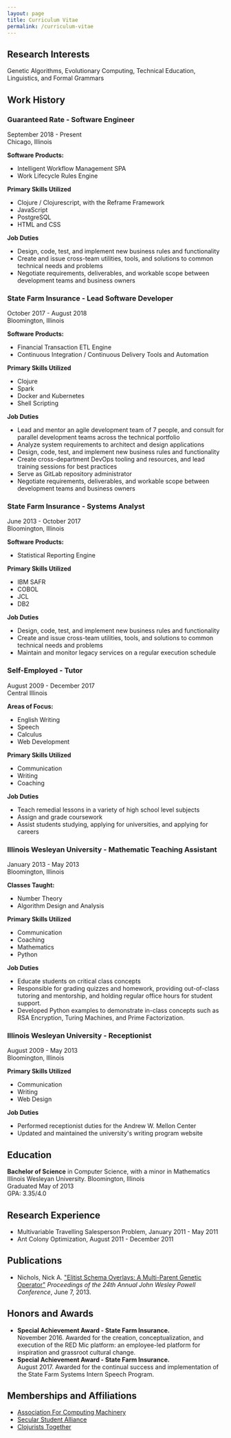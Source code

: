 ```yaml
---
layout: page
title: Curriculum Vitae
permalink: /curriculum-vitae
---
```


## Research Interests
Genetic Algorithms, Evolutionary Computing, Technical Education, Linguistics, and Formal Grammars

## Work History

### Guaranteed Rate - Software Engineer
September 2018 - Present <br />
Chicago, Illinois

**Software Products:**
* Intelligent Workflow Management SPA
* Work Lifecycle Rules Engine

**Primary Skills Utilized**
* Clojure / Clojurescript, with the Reframe Framework
* JavaScript
* PostgreSQL
* HTML and CSS

**Job Duties**
*	Design, code, test, and implement new business rules and functionality
*	Create and issue cross-team utilities, tools, and solutions to common technical needs and problems
*	Negotiate requirements, deliverables, and workable scope between development teams and business owners

### State Farm Insurance - Lead Software Developer
October 2017 - August 2018 <br />
Bloomington, Illinois

**Software Products:**
* Financial Transaction ETL Engine
* Continuous Integration / Continuous Delivery Tools and Automation

**Primary Skills Utilized**
* Clojure
* Spark
* Docker and Kubernetes
* Shell Scripting

**Job Duties**
* Lead and mentor an agile development team of 7 people, and consult for parallel development teams across the technical portfolio
* Analyze system requirements to architect and design applications
*	Design, code, test, and implement new business rules and functionality
*	Create cross-department DevOps tooling and resources, and lead training sessions for best practices
*	Serve as GitLab repository administrator
* Negotiate requirements, deliverables, and workable scope between development teams and business owners

### State Farm Insurance - Systems Analyst
June 2013 - October 2017 <br />
Bloomington, Illinois

**Software Products:**
* Statistical Reporting Engine

**Primary Skills Utilized**
* IBM SAFR
* COBOL
* JCL
* DB2

**Job Duties**
*	Design, code, test, and implement new business rules and functionality
*	Create and issue cross-team utilities, tools, and solutions to common technical needs and problems
* Maintain and monitor legacy services on a regular execution schedule

### Self-Employed - Tutor
August 2009 - December 2017 <br />
Central Illinois

**Areas of Focus:**
* English Writing
* Speech
* Calculus
* Web Development

**Primary Skills Utilized**
* Communication
* Writing
* Coaching

**Job Duties**
*	Teach remedial lessons in a variety of high school level subjects
* Assign and grade coursework
* Assist students studying, applying for universities, and applying for careers

### Illinois Wesleyan University - Mathematic Teaching Assistant
January 2013 - May 2013 <br />
Bloomington, Illinois

**Classes Taught:**
* Number Theory
* Algorithm Design and Analysis

**Primary Skills Utilized**
* Communication
* Coaching
* Mathematics
* Python

**Job Duties**
*	Educate students on critical class concepts
* Responsible for grading quizzes and homework, providing out-of-class tutoring and mentorship, and holding regular office hours for student support.
* Developed Python examples to demonstrate in-class concepts such as RSA Encryption, Turing Machines, and Prime Factorization.

### Illinois Wesleyan University - Receptionist
August 2009 - May 2013 <br />
Bloomington, Illinois

**Primary Skills Utilized**
* Communication
* Writing
* Web Design

**Job Duties**
*	Performed receptionist duties for the Andrew W. Mellon Center
* Updated and maintained the university's writing program website

## Education
**Bachelor of Science** in Computer Science, with a minor in Mathematics <br />
Illinois Wesleyan University. Bloomington, Illinois <br />
Graduated May of 2013 <br />
GPA: 3.35/4.0

## Research Experience
* Multivariable Travelling Salesperson Problem, January 2011 - May 2011
* Ant Colony Optimization, August 2011 - December 2011

## Publications
* Nichols, Nick A. ["Elitist Schema Overlays: A Multi-Parent Genetic Operator"](https://digitalcommons.iwu.edu/jwprc/2013/oralpres8/1/) *Proceedings of the 24th Annual John Wesley Powell Conference*, June 7, 2013.

## Honors and Awards
* **Special Achievement Award - State Farm Insurance.** <br />
  November 2016.
  Awarded for the creation, conceptualization, and execution of the RED Mic platform: an employee-led platform for inspiration and grassroot cultural change.
* **Special Achievement Award - State Farm Insurance.** <br />
  August 2017.
  Awarded for the continual success and implementation of the State Farm Systems Intern Speech Program.

## Memberships and Affiliations
* [Association For Computing Machinery](https://www.acm.org/)
* [Secular Student Alliance](https://secularstudents.org/)
* [Clojurists Together](https://www.clojuriststogether.org/)
